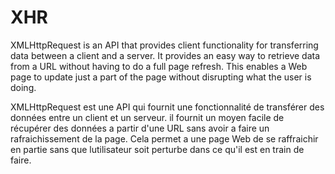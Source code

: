 # XHR

XMLHttpRequest is an API that provides client functionality for transferring data between a client and a server. It provides an easy way to retrieve data from a URL without having to do a full page refresh. This enables a Web page to update just a part of the page without disrupting what the user is doing.

XMLHttpRequest est une API qui fournit une fonctionnalité de transférer des données entre un client et un serveur. il fournit un moyen facile de récupérer des données a partir d'une URL sans avoir a faire un rafraichissement de la page. Cela permet a une page Web de se raffraichir en partie sans que lutilisateur soit perturbe dans ce qu'il est en train de faire.